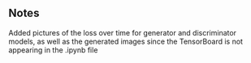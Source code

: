 ## Notes
Added pictures of the loss over time for generator and discriminator models, as well as the generated images since the TensorBoard is not appearing in the .ipynb file
